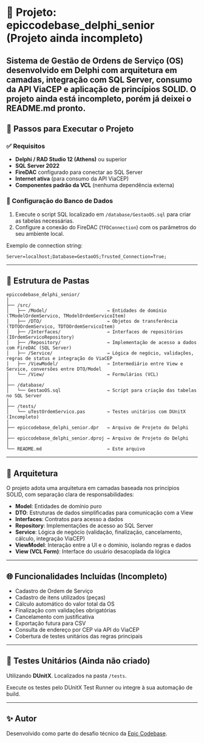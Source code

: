
# 📘 Projeto: epiccodebase_delphi_senior (Projeto ainda incompleto)

Sistema de Gestão de Ordens de Serviço (OS) desenvolvido em Delphi com arquitetura em camadas, integração com SQL Server, consumo da API ViaCEP e aplicação de princípios SOLID.
O projeto ainda está incompleto, porém já deixei o README.md pronto.
---

## 🚀 Passos para Executar o Projeto

### ✅ Requisitos
- **Delphi / RAD Studio 12 (Athens)** ou superior
- **SQL Server 2022**
- **FireDAC** configurado para conectar ao SQL Server
- **Internet ativa** (para consumo da API ViaCEP)
- **Componentes padrão da VCL** (nenhuma dependência externa)

### 🔧 Configuração do Banco de Dados

1. Execute o script SQL localizado em `/database/GestaoOS.sql` para criar as tabelas necessárias.
2. Configure a conexão do FireDAC (`TFDConnection`) com os parâmetros do seu ambiente local.

Exemplo de connection string:
```
Server=localhost;Database=GestaoOS;Trusted_Connection=True;
```
---

## 📁 Estrutura de Pastas

```
epiccodebase_delphi_senior/
│
├── /src/
│   ├── /Model/                      → Entidades de domínio (TModelOrdemServico, TModelOrdemServicoItem)
│   ├── /DTO/                        → Objetos de transferência (TDTOOrdemServico, TDTOOrdemServicoItem)
│   ├── /Interfaces/                 → Interfaces de repositórios (IOrdemServicoRepository)
│   ├── /Repository/                 → Implementação de acesso a dados com FireDAC (SQL Server)
│   ├── /Service/                    → Lógica de negócio, validações, regras de status e integração do ViaCEP
│   ├── /ViewModel/                  → Intermediário entre View e Service, conversões entre DTO/Model
│   └── /View/                       → Formulários (VCL)
│
├── /database/
│   └── GestaoOS.sql                 → Script para criação das tabelas no SQL Server
│
├── /tests/
│   └── uTestOrdemServico.pas        → Testes unitários com DUnitX (Incompleto)
│
├── epiccodebase_delphi_senior.dpr   → Arquivo de Projeto do Delphi
│
├── epiccodebase_delphi_senior.dproj → Arquivo de Projeto do Delphi
│
└── README.md                        → Este arquivo
```
---

## 📐 Arquitetura

O projeto adota uma arquitetura em camadas baseada nos princípios SOLID, com separação clara de responsabilidades:

- **Model**: Entidades de domínio puro
- **DTO**: Estruturas de dados simplificadas para comunicação com a View
- **Interfaces**: Contratos para acesso a dados
- **Repository**: Implementações de acesso ao SQL Server
- **Service**: Lógica de negócio (validação, finalização, cancelamento, cálculo, integração ViaCEP)
- **ViewModel**: Interação entre a UI e o domínio, isolando regras e dados
- **View (VCL Form)**: Interface do usuário desacoplada da lógica
---

## 🌐 Funcionalidades Incluídas (Incompleto)

- Cadastro de Ordem de Serviço
- Cadastro de itens utilizados (peças)
- Cálculo automático do valor total da OS
- Finalização com validações obrigatórias
- Cancelamento com justificativa
- Exportação futura para CSV
- Consulta de endereço por CEP via API do ViaCEP
- Cobertura de testes unitários das regras principais
---

## 🧪 Testes Unitários (Ainda não criado)

Utilizando **DUnitX**. Localizados na pasta `/tests`.

Execute os testes pelo DUnitX Test Runner ou integre à sua automação de build.

---

## ✨ Autor

Desenvolvido como parte do desafio técnico da [Epic Codebase](https://epiccodebase.com).
